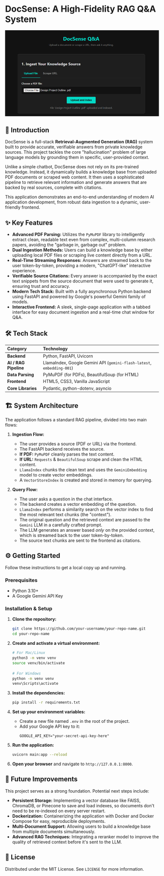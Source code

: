 # DocSense: A High-Fidelity RAG Q&A System

![alt text](image.png)

## 🚀 Introduction

DocSense is a full-stack **Retrieval-Augmented Generation (RAG)** system built to provide accurate, verifiable answers from private knowledge sources. This project tackles the core "hallucination" problem of large language models by grounding them in specific, user-provided context.

Unlike a simple chatbot, DocSense does not rely on its pre-trained knowledge. Instead, it dynamically builds a knowledge base from uploaded PDF documents or scraped web content. It then uses a sophisticated pipeline to retrieve relevant information and generate answers that are backed by real sources, complete with citations.

This application demonstrates an end-to-end understanding of modern AI application development, from robust data ingestion to a dynamic, user-friendly frontend.

## ✨ Key Features

*   **Advanced PDF Parsing:** Utilizes the `PyMuPDF` library to intelligently extract clean, readable text even from complex, multi-column research papers, avoiding the "garbage in, garbage out" problem.
*   **Dual Ingestion Methods:** Users can build a knowledge base by either uploading local PDF files or scraping live content directly from a URL.
*   **Real-Time Streaming Responses:** Answers are streamed back to the user token-by-token, providing a modern, "ChatGPT-like" interactive experience.
*   **Verifiable Source Citations:** Every answer is accompanied by the exact text snippets from the source document that were used to generate it, ensuring trust and accuracy.
*   **Modern Tech Stack:** Built with a fully asynchronous Python backend using FastAPI and powered by Google's powerful Gemini family of models.
*   **Interactive Frontend:** A sleek, single-page application with a tabbed interface for easy document ingestion and a real-time chat window for Q&A.

## 🛠️ Tech Stack

| Category | Technology |
| :--- | :--- |
| **Backend** | Python, FastAPI, Uvicorn |
| **AI / RAG Pipeline** | LlamaIndex, Google Gemini API (`gemini-flash-latest`, `embedding-001`) |
| **Data Parsing** | PyMuPDF (for PDFs), BeautifulSoup (for HTML) |
| **Frontend** | HTML5, CSS3, Vanilla JavaScript |
| **Core Libraries** | Pydantic, python-dotenv, asyncio |

## 🏗️ System Architecture

The application follows a standard RAG pipeline, divided into two main flows:

1.  **Ingestion Flow:**
    *   The user provides a source (PDF or URL) via the frontend.
    *   The FastAPI backend receives the source.
    *   **If PDF:** `PyMuPDF` cleanly parses the text content.
    *   **If URL:** `Requests` & `BeautifulSoup` scrape and clean the HTML content.
    *   `LlamaIndex` chunks the clean text and uses the `GeminiEmbedding` model to create vector embeddings.
    *   A `VectorStoreIndex` is created and stored in memory for querying.

2.  **Query Flow:**
    *   The user asks a question in the chat interface.
    *   The backend creates a vector embedding of the question.
    *   `LlamaIndex` performs a similarity search on the vector index to find the most relevant text chunks (the "context").
    *   The original question and the retrieved context are passed to the `Gemini` LLM in a carefully crafted prompt.
    *   The LLM generates an answer based *only* on the provided context, which is streamed back to the user token-by-token.
    *   The source text chunks are sent to the frontend as citations.

## ⚙️ Getting Started

Follow these instructions to get a local copy up and running.

### Prerequisites

*   Python 3.10+
*   A Google Gemini API Key

### Installation & Setup

1.  **Clone the repository:**
    ```bash
    git clone https://github.com/your-username/your-repo-name.git
    cd your-repo-name
    ```

2.  **Create and activate a virtual environment:**
    ```bash
    # For Mac/Linux
    python3 -m venv venv
    source venv/bin/activate

    # For Windows
    python -m venv venv
    venv\Scripts\activate
    ```

3.  **Install the dependencies:**
    ```bash
    pip install -r requirements.txt
    ```

4.  **Set up your environment variables:**
    *   Create a new file named `.env` in the root of the project.
    *   Add your Google API key to it:
        ```env
        GOOGLE_API_KEY="your-secret-api-key-here"
        ```

5.  **Run the application:**
    ```bash
    uvicorn main:app --reload
    ```

6.  **Open your browser** and navigate to `http://127.0.0.1:8000`.

## 🔮 Future Improvements

This project serves as a strong foundation. Potential next steps include:

*   **Persistent Storage:** Implementing a vector database like FAISS, ChromaDB, or Pinecone to save and load indexes, so documents don't need to be re-indexed on every server restart.
*   **Dockerization:** Containerizing the application with Docker and Docker Compose for easy, reproducible deployments.
*   **Multi-Document Support:** Allowing users to build a knowledge base from multiple documents simultaneously.
*   **Advanced RAG Techniques:** Integrating a reranker model to improve the quality of retrieved context before it's sent to the LLM.

## 📄 License

Distributed under the MIT License. See `LICENSE` for more information.